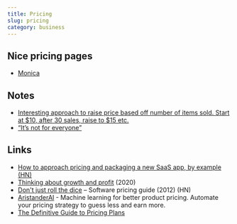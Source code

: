```yaml
---
title: Pricing
slug: pricing
category: business
---
```


## Nice pricing pages
- [Monica][1]

## Notes
- [Interesting approach to raise price based off number of items sold. Start at $10, after 30 sales, raise to $15 etc.][2]
- [“It’s not for everyone”][3]

## Links
- ​[How to approach pricing and packaging a new SaaS app, by example (HN)][4]
- [Thinking about growth and profit][5] (2020)​
- [Don't just roll the dice][6] – Software pricing guide (2012) (HN)
- [AristanderAI][7] - Machine learning for better product pricing. Automate your pricing strategy to guess less and earn more.
- [The Definitive Guide to Pricing Plans][8]

[1]:	https://www.monicahq.com/pricing
[2]:	https://gumroad.com/l/doing-content-right
[3]:	https://seths.blog/2018/06/its-not-for-everyone/
[4]:	https://stripe.com/mx/atlas/guides/saas-pricing
[5]:	https://archive.jlongster.com/thinking-growth-profit
[6]:	https://neildavidson.com/downloads/dont-just-roll-the-dice-2.0.0.pdf
[7]:	https://aristander.ai/
[8]:	https://capitalandgrowth.org/answers/Article/3169972/The-Definitive-Guide-to-Pricing-Plans